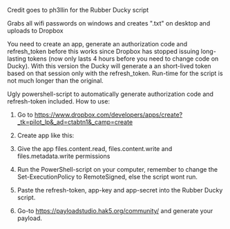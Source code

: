 Credit goes to ph3llin for the Rubber Ducky script

Grabs all wifi passwords on windows and creates "<HOSTNAME>.txt" on desktop and uploads to Dropbox

You need to create an app, generate an authorization code and refresh_token before this works since Dropbox has stopped issuing long-lasting tokens (now only lasts 4 hours before you need to change code on Ducky).
With this version the Ducky will generate a an short-lived token based on that session only with the refresh_token. Run-time for the script is not much longer than the original.

Ugly powershell-script to automatically generate authorization code and refresh-token included.
How to use:
1. Go to https://www.dropbox.com/developers/apps/create?_tk=pilot_lp&_ad=ctabtn1&_camp=create
2. Create app like this:

3. Give the app files.content.read, files.content.write and files.metadata.write permissions
4. Run the PowerShell-script on your computer, remember to change the Set-ExecutionPolicy to RemoteSigned, else the script wont run.
5. Paste the refresh-token, app-key and app-secret into the Rubber Ducky script.
6. Go-to https://payloadstudio.hak5.org/community/ and generate your payload.